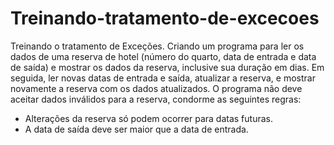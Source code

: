 # Treinando-tratamento-de-excecoes
Treinando o tratamento de Exceções. 
Criando um programa para ler os dados de uma reserva de hotel (número do quarto, data de entrada e data de saída) e mostrar os dados da reserva,
inclusive sua duração em dias.
Em seguida, ler novas datas de entrada e saída, atualizar a reserva, e mostrar novamente a reserva com os dados atualizados.
O programa não deve aceitar dados inválidos para a reserva, condorme as seguintes regras:
- Alterações da reserva só podem ocorrer para datas futuras.
- A data de saída deve ser maior que a data de entrada.

